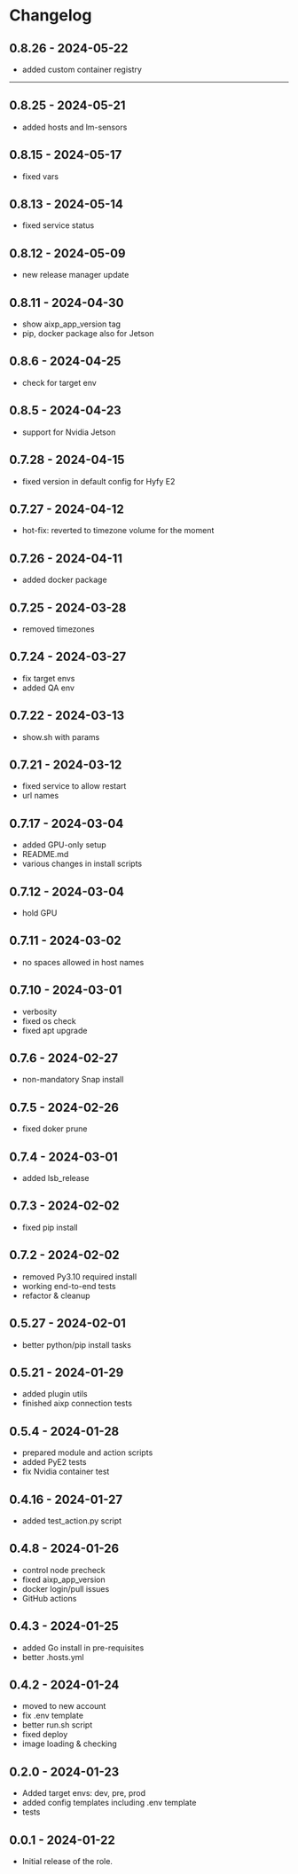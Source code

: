 # Changelog

## 0.8.26 - 2024-05-22
  - added custom container registry


--------------------------------------------------------------------------

## 0.8.25 - 2024-05-21
  - added hosts and lm-sensors


## 0.8.15 - 2024-05-17
  - fixed vars


## 0.8.13 - 2024-05-14
  - fixed service status

## 0.8.12 - 2024-05-09
  - new release manager update


## 0.8.11 - 2024-04-30
  - show aixp_app_version tag 
  - pip, docker package also for Jetson

## 0.8.6 - 2024-04-25
  - check for target env


## 0.8.5 - 2024-04-23
  - support for Nvidia Jetson

## 0.7.28 - 2024-04-15
  - fixed version in default config for Hyfy E2

## 0.7.27 - 2024-04-12
  - hot-fix: reverted to timezone volume for the moment

## 0.7.26 - 2024-04-11
  - added docker package

## 0.7.25 - 2024-03-28
  - removed timezones

## 0.7.24 - 2024-03-27
  - fix target envs
  - added QA env

## 0.7.22 - 2024-03-13
  - show.sh with params

## 0.7.21 - 2024-03-12
  - fixed service to allow restart
  - url names

## 0.7.17 - 2024-03-04
 - added GPU-only setup 
 - README.md
 - various changes in install scripts

## 0.7.12 - 2024-03-04
 - hold GPU

## 0.7.11 - 2024-03-02
 - no spaces allowed in host names

## 0.7.10 - 2024-03-01
 - verbosity
 - fixed os check
 - fixed apt upgrade

## 0.7.6 - 2024-02-27
 - non-mandatory Snap install

## 0.7.5 - 2024-02-26
 - fixed doker prune

## 0.7.4 - 2024-03-01
 - added lsb_release

## 0.7.3 - 2024-02-02
 - fixed pip install

## 0.7.2 - 2024-02-02
 - removed Py3.10 required install
 - working end-to-end tests
 - refactor & cleanup

## 0.5.27 - 2024-02-01
 - better python/pip install tasks

## 0.5.21 - 2024-01-29
 - added plugin utils
 - finished aixp connection tests

## 0.5.4 - 2024-01-28
 - prepared module and action scripts
 - added PyE2 tests
 - fix Nvidia container test

## 0.4.16 - 2024-01-27
 - added test_action.py script

## 0.4.8 - 2024-01-26
 - control node precheck  
 - fixed aixp_app_version
 - docker login/pull issues
 - GitHub actions

## 0.4.3 - 2024-01-25
 - added Go install in pre-requisites
 - better .hosts.yml

## 0.4.2 - 2024-01-24
 - moved to new account
 - fix .env template
 - better run.sh script
 - fixed deploy
 - image loading & checking

## 0.2.0 - 2024-01-23
 - Added target envs: dev, pre, prod
 - added config templates including .env template
 - tests

## 0.0.1 - 2024-01-22
 - Initial release of the role.
